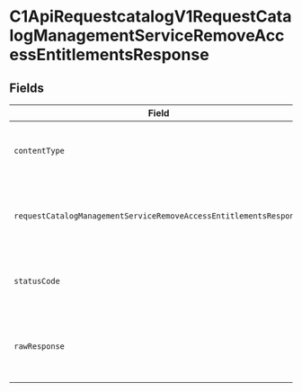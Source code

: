 # C1ApiRequestcatalogV1RequestCatalogManagementServiceRemoveAccessEntitlementsResponse


## Fields

| Field                                                                                                                                                            | Type                                                                                                                                                             | Required                                                                                                                                                         | Description                                                                                                                                                      |
| ---------------------------------------------------------------------------------------------------------------------------------------------------------------- | ---------------------------------------------------------------------------------------------------------------------------------------------------------------- | ---------------------------------------------------------------------------------------------------------------------------------------------------------------- | ---------------------------------------------------------------------------------------------------------------------------------------------------------------- |
| `contentType`                                                                                                                                                    | *string*                                                                                                                                                         | :heavy_check_mark:                                                                                                                                               | HTTP response content type for this operation                                                                                                                    |
| `requestCatalogManagementServiceRemoveAccessEntitlementsResponse`                                                                                                | [shared.RequestCatalogManagementServiceRemoveAccessEntitlementsResponse](../../models/shared/requestcatalogmanagementserviceremoveaccessentitlementsresponse.md) | :heavy_minus_sign:                                                                                                                                               | Empty response with a status code indicating success.                                                                                                            |
| `statusCode`                                                                                                                                                     | *number*                                                                                                                                                         | :heavy_check_mark:                                                                                                                                               | HTTP response status code for this operation                                                                                                                     |
| `rawResponse`                                                                                                                                                    | [AxiosResponse](https://axios-http.com/docs/res_schema)                                                                                                          | :heavy_minus_sign:                                                                                                                                               | Raw HTTP response; suitable for custom response parsing                                                                                                          |